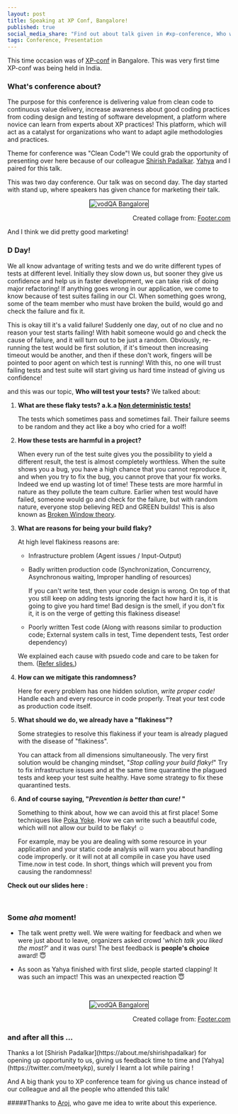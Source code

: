 ```yaml
---
layout: post
title: Speaking at XP Conf, Bangalore!
published: true
social_media_share: "Find out about talk given in #xp-conference, Who will test your tests? #test @meetkyp"
tags: Conference, Presentation
---
```


This time occasion was of [XP-conf](http://xpconference.in/) in Bangalore. This was very first time XP-conf was being held in India.

<h3> What's conference about? </h3>
 The purpose for this conference is delivering value from clean code to continuous value delivery, increase awareness about good coding practices from coding design and testing of software development, a platform where novice can learn from experts about XP practices! This platform, which will act as a catalyst for organizations who want to adapt agile methodologies and practices.

 Theme for conference was "Clean Code"! We could grab the opportunity of presenting over here because of our colleague [Shirish Padalkar](https://about.me/shirishpadalkar). [Yahya](https://twitter.com/meetykp) and I paired for this talk.

This was two day conference. Our talk was on second day. The day started with stand up, where speakers has given chance for marketing their talk.

<p align="middle">
    <img src="https://farm6.staticflickr.com/5642/23298431013_9d13881fb0_z.jpg" alt="vodQA Bangalore"  border="1">
   <figcaption align="right">Created collage from: <a href = "http://www.fotor.com/features/collage.html">Footer.com</a></figcaption>
</p>


 And I think we did pretty good marketing!

<h3> D Day! </h3>

 We all know advantage of writing tests and we do write different types of tests at different level. Initially they slow down us, but sooner they give us confidence and help us in faster development, we can take risk of doing major refactoring! If anything goes wrong in our application, we come to know because of test suites failing in our CI. When something goes wrong, some of the team member who must have broken the build, would go and check the failure and fix it.

 This is okay till it's a valid failure! Suddenly one day, out of no clue and no reason your test starts failing! With habit someone would go and check the cause of failure, and it will turn out to be just a random. Obviously, re-running the test would be first solution, if it's timeout then increasing timeout would be another, and then if these don't work, fingers will be pointed to poor agent on which test is running! With this, no one will trust failing tests and test suite will start giving us hard time instead of giving us confidence!

  and this was our topic, **Who will test your tests?** We talked about:

1.  **What are these flaky tests? a.k.a [Non deterministic tests!](http://martinfowler.com/articles/nonDeterminism.html)**

    The tests which sometimes pass and sometimes fail. Their failure seems to be random and they act like a boy who cried for a wolf!

2.  **How these tests are harmful in a project?**

    When every run of the test suite gives you the possibility to yield a different result, the test is almost completely worthless. When the suite shows you a bug, you have a high chance that you cannot reproduce it, and when you try to fix the bug, you cannot prove that your fix works. Indeed we end up wasting lot of time!
    These tests are more harmful in nature as they pollute the team culture. Earlier when test would have failed, someone would go and check for the failure, but with random nature, everyone stop believing RED and GREEN builds! This is also known as [Broken Window theory](https://en.wikipedia.org/wiki/Broken_windows_theory).

3.  **What are reasons for being your build flaky?**

    At high level flakiness reasons are:

    - Infrastructure problem (Agent issues / Input-Output)

    - Badly written production code (Synchronization, Concurrency, Asynchronous waiting, Improper handling of resources)

      If you can't write test, then your code design is wrong. On top of that you still keep on adding tests ignoring the fact how hard it is, it is going to give you hard time!
        Bad design is the smell, if you don't fix it, it is on the verge of getting this flakiness disease!

    - Poorly written Test code (Along with reasons similar to production code; External system calls in test, Time dependent tests, Test order dependency)

     We explained each cause with psuedo code and care to be taken for them. (<a href="#slides">Refer slides.</a>)

4.  **How can we mitigate this randomness?**

    Here for every problem has one hidden solution, _write proper code!_ Handle each and every resource in code properly. Treat your test code as production code itself.

5.  **What should we do, we already have a "flakiness"?**

    Some strategies to resolve this flakiness if your team is already plagued with the disease of "flakiness".

    You can attack from all dimensions simultaneously. The very first solution would be changing mindset, "_Stop calling your build flaky!_" Try to fix infrastructure issues and at the same time quarantine the plagued tests and keep your test suite healthy. Have some strategy to fix these quarantined tests.

6.  **And of course saying, "_Prevention is better than cure!_ "**

    Something to think about, how we can avoid this at first place! Some techniques like [Poka Yoke](http://techie-notebook.blogspot.com/2012/07/poka-yoke-applying-mistake-proofing-to.html). How we can write such a beautiful code, which will not allow our build to be flaky! :relaxed:

    For example, may be you are dealing with some resource in your application and your static code analysis will warn you about handling code improperly.
    or it will not at all compile in case you have used Time.now in test code. In short, things which will prevent you from causing the randomness!

<b id="slides">Check out our slides here :</b>
<script async class="speakerdeck-embed" data-id="4d03d3254e374d25b877ff236b1b00b4" data-ratio="1.33333333333333" src="//speakerdeck.com/assets/embed.js">
</script>

<br/>
<h3> Some <i>aha</i> moment! </h3>

* The talk went pretty well. We were waiting for feedback and when we were just about to leave, organizers asked crowd '_which talk you liked the most?_' and it was ours! The best feedback is **people's choice** award! :innocent:

* As soon as Yahya finished with first slide, people started clapping! It was such an impact! This was an unexpected reaction :innocent:

<br/>

<p align="middle">
    <img src="https://farm6.staticflickr.com/5687/23842717221_3d7323519e_z.jpg" alt="vodQA Bangalore"  border="1">
   <figcaption align="right">Created collage from: <a href = "http://www.fotor.com/features/collage.html">Footer.com</a></figcaption>
</p>



<h3> and after all this ... </h3>
Thanks a lot [Shirish Padalkar](https://about.me/shirishpadalkar) for opening up opportunity to us, giving us feedback time to time and [Yahya](https://twitter.com/meetykp), surely I learnt a lot while pairing !

 And A big thank you to XP conference team for giving us chance instead of our colleague and all the people who attended this talk!

#####Thanks to [Aroj](https://www.linkedin.com/pub/aroj-george/b/573/74b), who gave me idea to write about this experience.










